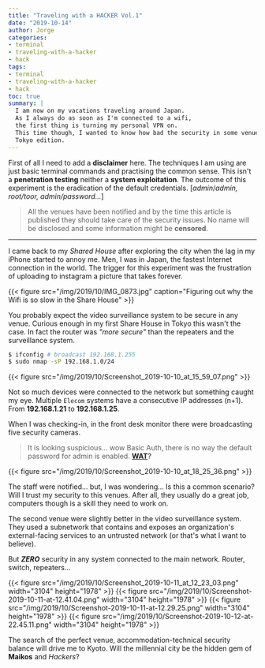 ```yaml
---
title: "Traveling with a HACKER Vol.1"
date: "2019-10-14"
author: Jorge
categories:
- terminal
- traveling-with-a-hacker
- hack 
tags:
- terminal
- traveling-with-a-hacker
- hack
toc: true
summary: |
  I am now on my vacations traveling around Japan.
  As I always do as soon as I'm connected to a wifi,
  the first thing is turning my personal VPN on.
  This time though, I wanted to know how bad the security in some venues are.
  Tokyo edition.
---
```



First of all I need to add a **disclaimer** here. The techniques I am using are just basic terminal commands and practising the common sense. This isn't a **penetration testing** neither a **system exploitation**. The outcome of this experiment is the eradication of the default credentials. [_admin_/_admin, root/toor, admin/password..._]

> All the venues have been notified and by the time this article is published they should take care of the security issues. No name will be disclosed and some information might be **censored**.

---

I came back to my _Shared House_ after exploring the city when the lag in my iPhone started to annoy me. Men, I was in Japan, the fastest Internet connection in the world. The trigger for this experiment was the frustration of uploading to instagram a picture that takes forever.

{{< figure src="/img/2019/10/IMG_0873.jpg" caption="Figuring out why the Wifi is so slow in the Share House" >}}

You probably expect the video surveillance system to be secure in any venue. Curious enough in my first Share House in Tokyo this wasn't the case. In fact the router was _"more secure"_ than the repeaters and the surveillance system.

```bash
$ ifconfig # broadcast 192.168.1.255
$ sudo nmap -sP 192.168.1.0/24
```

{{< figure src="/img/2019/10/Screenshot_2019-10-10_at_15_59_07.png" >}}

Not so much devices were connected to the network but something caught my eye. Multiple `Elecom` systems have a consecutive  IP addresses (n+1). From **192.168.1.21** to **192.168.1.25**.

When I was checking-in, in the front desk monitor there were broadcasting five security cameras.

> It is looking suspicious... wow Basic Auth, there is no way the default password for admin is enabled. **[WAT](https://www.destroyallsoftware.com/talks/wat)?**

{{< figure src="/img/2019/10/Screenshot_2019-10-10_at_18_25_36.png" >}}

The staff were notified... but, I was wondering... Is this a common scenario? Will I trust my security to this venues. After all, they usually do a great job, computers though is a skill they need to work on.

The second venue were slightly better in the video surveillance system. They used a subnetwork that contains and exposes an organization's external-facing services to an untrusted network (or that's what I want to believe).

But **_ZERO_** security in any system connected to the main network. Router, switch, repeaters...

{{< figure  src="/img/2019/10/Screenshot_2019-10-11_at_12_23_03.png" width="3104" height="1978" >}}
{{< figure  src="/img/2019/10/Screenshot-2019-10-11-at-12.41.04.png" width="3104" height="1978" >}}
{{< figure  src="/img/2019/10/Screenshot-2019-10-11-at-12.29.25.png" width="3104" height="1978" >}}
{{< figure  src="/img/2019/10/Screenshot-2019-10-12-at-22.45.11.png" width="3104" height="1978" >}}

The search of the perfect venue, accommodation-technical security balance will drive me to Kyoto. Will the millennial city be the hidden gem of **Maikos** and _Hackers_?

